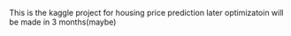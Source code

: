 This is the kaggle project for housing price prediction
later optimizatoin will be made in 3 months(maybe)
